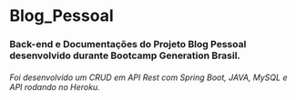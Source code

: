 # Blog_Pessoal


### Back-end e Documentações do Projeto Blog Pessoal desenvolvido durante Bootcamp Generation Brasil. 
###### Foi desenvolvido um CRUD em API Rest com Spring Boot, JAVA, MySQL e API rodando no Heroku. 
